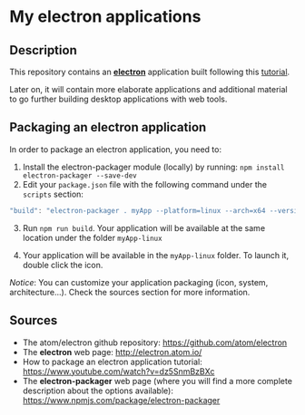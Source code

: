 # My electron applications


## Description

This repository contains an **[electron](http://electron.atom.io/)** application built following this
[tutorial](https://www.youtube.com/watch?v=ojX5yz35v4M&feature=youtu.be).

Later on, it will contain more elaborate applications and additional material to go further
building desktop applications with web tools.


## Packaging an electron application

In order to package an electron application, you need to:

1. Install the electron-packager module (locally) by running: `npm install electron-packager --save-dev`
2. Edit your `package.json` file with the following command under the `scripts` section:

```javascript
"build": "electron-packager . myApp --platform=linux --arch=x64 --version=0.27.2"
```

3. Run `npm run build`. Your application will be available at the same location
under the folder `myApp-linux`

4. Your application will be available in the `myApp-linux` folder. To launch it, double click the icon.

*Notice*: You can customize your application packaging (icon, system, architecture...). Check the sources section for more information.

## Sources

* The atom/electron github repository: https://github.com/atom/electron
* The **electron** web page: http://electron.atom.io/
* How to package an electron application tutorial: https://www.youtube.com/watch?v=dz5SnmBzBXc
* The **electron-packager** web page (where you will find a more complete description about the options available): https://www.npmjs.com/package/electron-packager
